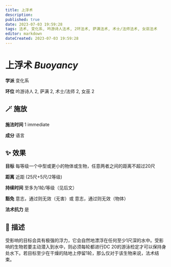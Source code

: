 ```yaml
---
title: 上浮术
description: 
published: true
date: 2023-07-03 19:59:28
tags: 法术, 变化系, 吟游诗人法术, 2环法术, 萨满法术, 术士/法师法术, 女巫法术
editor: markdown
dateCreated: 2023-07-03 19:59:28
---
```


# **上浮术** *Buoyancy*

**学派** 变化系 

**环位** 吟游诗人 2, 萨满 2, 术士/法师 2, 女巫 2

## 🪄 施放

**施法时间** 1 immediate

**成分** 语言

## ✨ 效果 

**目标** 每等级一个中型或更小的物体或生物，任意两者之间的距离不超过20尺 

**距离** 近距 (25尺+5尺/2等级)  

**持续时间** 至多为1轮/等级（见后文） 

**豁免** 意志，通过则无效（无害）或 意志，通过则无效（物体）

**法术抗力** 是

## 📖 描述

受影响的目标会具有极强的浮力，它会自然地漂浮在任何至少1尺深的水中。受影响的生物若要主动潜入到水中，则必须每轮都进行DC 20的游泳检定才可以保持身处水下。若目标至少在干燥的陆地上停留1轮，那么仅对于该生物来说，法术结束。
    